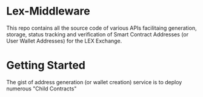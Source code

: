# Lex-Middleware
This repo contains all the source code of various APIs facilitaing generation, storage, status tracking and verification of Smart Contract Addresses (or User Wallet Addresses) for the LEX Exchange. 

# Getting Started
The gist of address generation (or wallet creation) service is to deploy numerous "Child Contracts" 